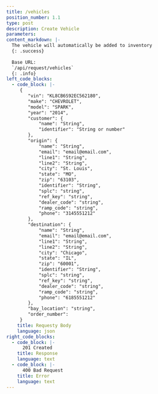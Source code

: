 ```yaml
---
title: /vehicles
position_number: 1.1
type: post
description: Create Vehicle
parameters:
content_markdown: |-
  The vehicle will automatically be added to inventory
  {: .success}
  
  Base URL:
  `/api/request/vehicles`
  {: .info}
left_code_blocks:
  - code_block: |-
	 {
	 	"vin": "KL8CB6S92EC562180",
	 	"make": "CHEVROLET",
	 	"model": "SPARK",
	 	"year": "2014",
	 	"customer": {
	 		"name": "String",
	 		"identifier": "String or number"
	 	},
	 	"origin": {
	 		"name": "String",
	 		"email": "email@email.com",
	 		"line1": "String",
	 		"line2": "String",
	 		"city": "St. Louis",
	 		"state": "MO",
	 		"zip": "63103",
	 		"identifier": "String",
	 		"splc": "string",
	 		"ref_key": "string",
	 		"dealer_code": "string",
	 		"ramp_code": "string",
	 		"phone": "3145551212"
	 	},
	 	"destination": {
	 		"name": "String",
	 		"email": "email@email.com",
	 		"line1": "String",
	 		"line2": "String",
	 		"city": "Chicago",
	 		"state": "IL",
	 		"zip": "60001",
	 		"identifier": "String",
	 		"splc": "string",
	 		"ref_key": "string",
	 		"dealer_code": "string",
	 		"ramp_code": "string",
	 		"phone": "6185551212"
	 	},
	 	"bay_location": "string",
	 	"order_number": 
	 }
    title: Requesty Body
    language: json
right_code_blocks:
  - code_block: |-
      201 Created
    title: Response
    language: text
  - code_block: |-
      400 Bad Request
    title: Error
    language: text
---
```



